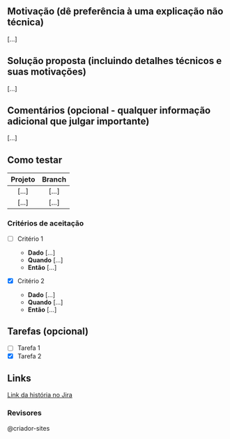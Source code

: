 ## Motivação (dê preferência à uma explicação não técnica)

[...]

## Solução proposta (incluindo detalhes técnicos e suas motivações)

[...]

## Comentários (opcional - qualquer informação adicional que julgar importante)

[...]

## Como testar

| Projeto       | Branch      |
|:-------------:|:-----------:|
| [...]         | [...]       |
| [...]         | [...]       |

### Critérios de aceitação

* [ ] Critério 1
  - **Dado**   [...]
  - **Quando** [...]
  - **Então**  [...]

* [x] Critério 2
  - **Dado**   [...]
  - **Quando** [...]
  - **Então**  [...]

## Tarefas (opcional)

* [ ] Tarefa 1
* [x] Tarefa 2

## Links

[Link da história no Jira](https://locaweb.atlassian.net/secure/RapidBoard.jspa?rapidView=118)

### Revisores

@criador-sites
